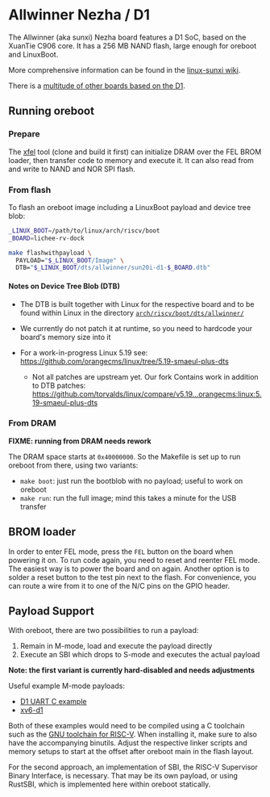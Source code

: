 # Allwinner Nezha / D1

The Allwinner (aka sunxi) Nezha board features a D1 SoC, based on the XuanTie
C906 core. It has a 256 MB NAND flash, large enough for oreboot and LinuxBoot.

More comprehensive information can be found in the [linux-sunxi wiki](
https://linux-sunxi.org/index.php?title=Allwinner_Nezha).

There is a [multitude of other boards based on the D1](
https://linux-sunxi.org/Category:D1_Boards).

## Running oreboot

### Prepare

The [xfel](https://github.com/xboot/xfel) tool (clone and build it first) can
initialize DRAM over the FEL BROM loader, then transfer code to memory and
execute it. It can also read from and write to NAND and NOR SPI flash.

### From flash

To flash an oreboot image including a LinuxBoot payload and device tree blob:

```sh
_LINUX_BOOT=/path/to/linux/arch/riscv/boot
_BOARD=lichee-rv-dock

make flashwithpayload \
  PAYLOAD="$_LINUX_BOOT/Image" \
  DTB="$_LINUX_BOOT/dts/allwinner/sun20i-d1-$_BOARD.dtb"
```

#### Notes on Device Tree Blob (DTB)

* The DTB is built together with Linux for the respective board
and to be found within Linux in the directory [`arch/riscv/boot/dts/allwinner/`](
https://github.com/orangecms/linux/tree/5.19-smaeul-plus-dts/arch/riscv/boot/dts/allwinner)

* We currently do not patch it at runtime, so you need to hardcode your board's memory size into it

* For a work-in-progress Linux 5.19 see:
<https://github.com/orangecms/linux/tree/5.19-smaeul-plus-dts>

  * Not all patches are upstream yet. Our fork Contains work in addition to DTB patches:
<https://github.com/torvalds/linux/compare/v5.19...orangecms:linux:5.19-smaeul-plus-dts>

### From DRAM

**FIXME: running from DRAM needs rework**

The DRAM space starts at `0x40000000`. So the Makefile is set up to run oreboot
from there, using two variants:

- `make boot`: just run the bootblob with no payload; useful to work on oreboot
- `make run`: run the full image; mind this takes a minute for the USB transfer

## BROM loader

In order to enter FEL mode, press the `FEL` button on the board when powering it
on. To run code again, you need to reset and reenter FEL mode. The easiest way
is to power the board and on again. Another option is to solder a reset button
to the test pin next to the flash. For convenience, you can route a wire from it
to one of the N/C pins on the GPIO header.

## Payload Support

With oreboot, there are two possibilities to run a payload:

1. Remain in M-mode, load and execute the payload directly
2. Execute an SBI which drops to S-mode and executes the actual payload

**Note: the first variant is currently hard-disabled and needs adjustments**

Useful example M-mode payloads:

- [D1 UART C example](
  https://github.com/bigmagic123/d1-nezha-baremeta/tree/main/src/3.uart)
- [xv6-d1](https://github.com/michaelengel/xv6-d1)

Both of these examples would need to be compiled using a C toolchain such as the
[GNU toolchain for RISC-V](https://github.com/riscv/riscv-gnu-toolchain). When
installing it, make sure to also have the accompanying binutils. Adjust the
respective linker scripts and memory setups to start at the offset after oreboot
main in the flash layout.

For the second approach, an implementation of SBI, the RISC-V Supervisor Binary
Interface, is necessary. That may be its own payload, or using RustSBI, which is
implemented here within oreboot statically.
